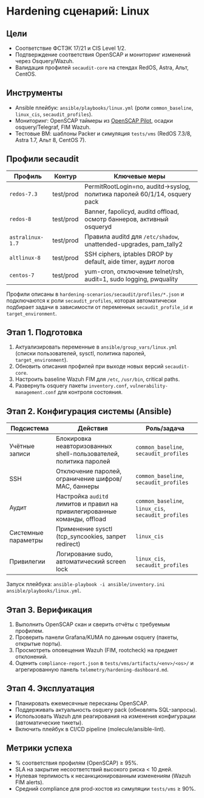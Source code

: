 # Hardening сценарий: Linux

## Цели
- Соответствие ФСТЭК 17/21 и CIS Level 1/2.
- Подтверждение соответствия OpenSCAP и мониторинг изменений через Osquery/Wazuh.
- Валидация профилей `secaudit-core` на стендах RedOS, Astra, Альт, CentOS.

## Инструменты
- Ansible плейбук: `ansible/playbooks/linux.yml` (роли `common_baseline`, `linux_cis`, `secaudit_profiles`).
- Мониторинг: OpenSCAP таймеры из [OpenSCAP Pilot](../environments/openscap/README.md), осадки osquery/Telegraf, FIM Wazuh.
- Тестовые ВМ: шаблоны Packer и симуляция `tests/vms` (RedOS 7.3/8, Astra 1.7, Альт 8, CentOS 7).

## Профили secaudit
| Профиль | Контур | Ключевые меры |
|---------|--------|----------------|
| `redos-7.3` | test/prod | PermitRootLogin=no, auditd→syslog, политика паролей 60/1/14, osquery pack |
| `redos-8` | test/prod | Banner, fapolicyd, auditd offload, осмотр баннеров, активный osqueryd |
| `astralinux-1.7` | test/prod | Правила auditd для `/etc/shadow`, unattended-upgrades, pam_tally2 |
| `altlinux-8` | test/prod | SSH ciphers, iptables DROP by default, aide timer, аудит логов |
| `centos-7` | test/prod | yum-cron, отключение telnet/rsh, audit=1, sudo logging, pwquality |

Профили описаны в `hardening-scenarios/secaudit/profiles/*.json` и подключаются к роли
`secaudit_profiles`, которая автоматически подбирает задачи в зависимости от
переменных `secaudit_profile_id` и `target_environment`.

## Этап 1. Подготовка
1. Актуализировать переменные в `ansible/group_vars/linux.yml` (списки пользователей, sysctl, политика паролей, `target_environment`).
2. Обновить описания профилей при выходе новых версий `secaudit-core`.
3. Настроить baseline Wazuh FIM для `/etc`, `/usr/bin`, critical paths.
4. Развернуть osquery пакеты `inventory.conf`, `vulnerability-management.conf` для контроля состояния.

## Этап 2. Конфигурация системы (Ansible)
| Подсистема | Действия | Роль/задача |
|------------|----------|-------------|
| Учётные записи | Блокировка неавторизованных shell-пользователей, политика паролей | `common_baseline`, `secaudit_profiles` |
| SSH | Отключение паролей, ограничение шифров/МАС, баннеры | `common_baseline`, `secaudit_profiles` |
| Аудит | Настройка `auditd` лимитов и правил на привилегированные команды, offload | `common_baseline`, `linux_cis`, `secaudit_profiles` |
| Системные параметры | Применение sysctl (tcp_syncookies, запрет redirect) | `linux_cis` |
| Привилегии | Логирование sudo, автоматический screen lock | `linux_cis`, `secaudit_profiles` |

Запуск плейбука: `ansible-playbook -i ansible/inventory.ini ansible/playbooks/linux.yml`.

## Этап 3. Верификация
1. Выполнить OpenSCAP скан и сверить отчёты с требуемым профилем.
2. Проверить панели Grafana/KUMA по данным osquery (пакеты, открытые порты).
3. Просмотреть оповещения Wazuh (FIM, rootcheck) на предмет отклонений.
4. Оценить `compliance-report.json` в `tests/vms/artifacts/<env>/<os>/` и агрегированную
   панель `telemetry/hardening-dashboard.md`.

## Этап 4. Эксплуатация
- Планировать ежемесячные пересканы OpenSCAP.
- Поддерживать актуальность osquery pack (обновлять SQL-запросы).
- Использовать Wazuh для реагирования на изменения конфигурации (автоматические тикеты).
- Включить плейбук в CI/CD pipeline (molecule/ansible-lint).

## Метрики успеха
- % соответствия профилям (OpenSCAP) ≥ 95%.
- SLA на закрытие несоответствий высокого риска < 10 дней.
- Нулевая терпимость к несанкционированным изменениям (Wazuh FIM alerts).
- Средний compliance для prod-хостов из симуляции `tests/vms` ≥ 90%.
